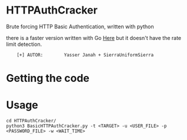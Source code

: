 # HTTPAuthCracker
Brute forcing HTTP Basic Authentication, written with python

there is a faster version written with Go  [Here](https://github.com/yasserjanah/BasicAuthBruteForcer) but it doesn't have the rate limit detection.

```
    [+] AUTOR:        Yasser Janah + SierraUniformSierra
```

# Getting the code

# Usage
```
cd HTTPAuthCracker/
python3 BasicHTTPAuthCracker.py -t <TARGET> -u <USER_FILE> -p <PASSWORD_FILE> -w <WAIT_TIME>
```
